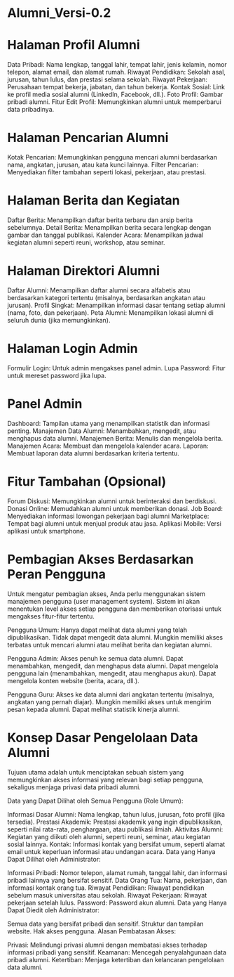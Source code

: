 # Alumni_Versi-0.2

# Halaman Profil Alumni
Data Pribadi: Nama lengkap, tanggal lahir, tempat lahir, jenis kelamin, nomor telepon, alamat email, dan alamat rumah.
Riwayat Pendidikan: Sekolah asal, jurusan, tahun lulus, dan prestasi selama sekolah.
Riwayat Pekerjaan: Perusahaan tempat bekerja, jabatan, dan tahun bekerja.
Kontak Sosial: Link ke profil media sosial alumni (LinkedIn, Facebook, dll.).
Foto Profil: Gambar pribadi alumni.
Fitur Edit Profil: Memungkinkan alumni untuk memperbarui data pribadinya.

# Halaman Pencarian Alumni
Kotak Pencarian: Memungkinkan pengguna mencari alumni berdasarkan nama, angkatan, jurusan, atau kata kunci lainnya.
Filter Pencarian: Menyediakan filter tambahan seperti lokasi, pekerjaan, atau prestasi.

# Halaman Berita dan Kegiatan
Daftar Berita: Menampilkan daftar berita terbaru dan arsip berita sebelumnya.
Detail Berita: Menampilkan berita secara lengkap dengan gambar dan tanggal publikasi.
Kalender Acara: Menampilkan jadwal kegiatan alumni seperti reuni, workshop, atau seminar.

# Halaman Direktori Alumni
Daftar Alumni: Menampilkan daftar alumni secara alfabetis atau berdasarkan kategori tertentu (misalnya, berdasarkan angkatan atau jurusan).
Profil Singkat: Menampilkan informasi dasar tentang setiap alumni (nama, foto, dan pekerjaan).
Peta Alumni: Menampilkan lokasi alumni di seluruh dunia (jika memungkinkan).

# Halaman Login Admin
Formulir Login: Untuk admin mengakses panel admin.
Lupa Password: Fitur untuk mereset password jika lupa.

# Panel Admin
Dashboard: Tampilan utama yang menampilkan statistik dan informasi penting.
Manajemen Data Alumni: Menambahkan, mengedit, atau menghapus data alumni.
Manajemen Berita: Menulis dan mengelola berita.
Manajemen Acara: Membuat dan mengelola kalender acara.
Laporan: Membuat laporan data alumni berdasarkan kriteria tertentu.

# Fitur Tambahan (Opsional)
Forum Diskusi: Memungkinkan alumni untuk berinteraksi dan berdiskusi.
Donasi Online: Memudahkan alumni untuk memberikan donasi.
Job Board: Menyediakan informasi lowongan pekerjaan bagi alumni
Marketplace: Tempat bagi alumni untuk menjual produk atau jasa.
Aplikasi Mobile: Versi aplikasi untuk smartphone.

# Pembagian Akses Berdasarkan Peran Pengguna
Untuk mengatur pembagian akses, Anda perlu menggunakan sistem manajemen pengguna (user management system). Sistem ini akan menentukan level akses setiap pengguna dan memberikan otorisasi untuk mengakses fitur-fitur tertentu.

Pengguna Umum:
Hanya dapat melihat data alumni yang telah dipublikasikan.
Tidak dapat mengedit data alumni.
Mungkin memiliki akses terbatas untuk mencari alumni atau melihat berita dan kegiatan alumni.

Pengguna Admin:
Akses penuh ke semua data alumni.
Dapat menambahkan, mengedit, dan menghapus data alumni.
Dapat mengelola pengguna lain (menambahkan, mengedit, atau menghapus akun).
Dapat mengelola konten website (berita, acara, dll.).

Pengguna Guru:
Akses ke data alumni dari angkatan tertentu (misalnya, angkatan yang pernah diajar).
Mungkin memiliki akses untuk mengirim pesan kepada alumni.
Dapat melihat statistik kinerja alumni.

# Konsep Dasar Pengelolaan Data Alumni

Tujuan utama adalah untuk menciptakan sebuah sistem yang memungkinkan akses informasi yang relevan bagi setiap pengguna, sekaligus menjaga privasi data pribadi alumni.

Data yang Dapat Dilihat oleh Semua Pengguna (Role Umum):

Informasi Dasar Alumni: Nama lengkap, tahun lulus, jurusan, foto profil (jika tersedia).
Prestasi Akademik: Prestasi akademik yang ingin dipublikasikan, seperti nilai rata-rata, penghargaan, atau publikasi ilmiah.
Aktivitas Alumni: Kegiatan yang diikuti oleh alumni, seperti reuni, seminar, atau kegiatan sosial lainnya.
Kontak: Informasi kontak yang bersifat umum, seperti alamat email untuk keperluan informasi atau undangan acara.
Data yang Hanya Dapat Dilihat oleh Administrator:

Informasi Pribadi: Nomor telepon, alamat rumah, tanggal lahir, dan informasi pribadi lainnya yang bersifat sensitif.
Data Orang Tua: Nama, pekerjaan, dan informasi kontak orang tua.
Riwayat Pendidikan: Riwayat pendidikan sebelum masuk universitas atau sekolah.
Riwayat Pekerjaan: Riwayat pekerjaan setelah lulus.
Password: Password akun alumni.
Data yang Hanya Dapat Diedit oleh Administrator:

Semua data yang bersifat pribadi dan sensitif.
Struktur dan tampilan website.
Hak akses pengguna.
Alasan Pembatasan Akses:

Privasi: Melindungi privasi alumni dengan membatasi akses terhadap informasi pribadi yang sensitif.
Keamanan: Mencegah penyalahgunaan data pribadi alumni.
Ketertiban: Menjaga ketertiban dan kelancaran pengelolaan data alumni.